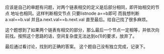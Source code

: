 应该是自己的审题有问题，对两个链表相交的定义是后部分相同，即开始相交的节点 地址也相同。这样判断相交节点 只要listnode a==b即可 而我想判断a.val==b.val
并且a.next.val==b.next.val 直至最后。给自己找了很多麻烦。


这个题想到了如果两个链表有相交的部分，那么最后一个节点一定相等，并依次向前找。按照这个思路的话，空间复杂度无法达到o(1)的要求，放弃了。

最后通过看讨论，找到的正确的答案。
这个题自己没有独立完成，记录下。

